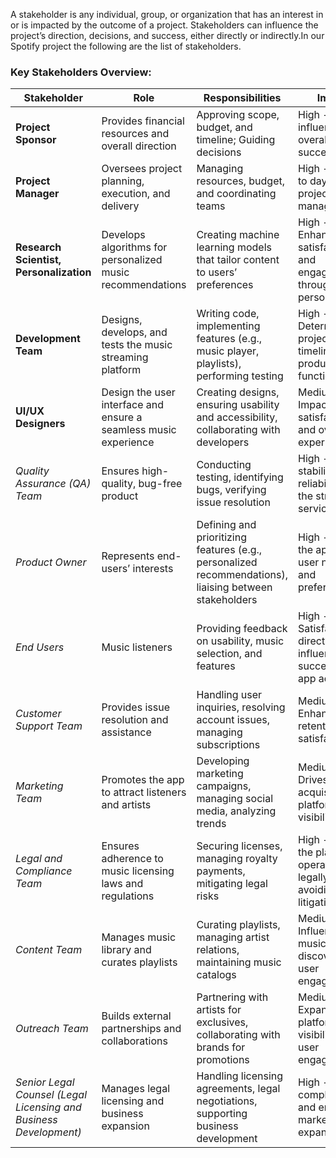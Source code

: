 
A stakeholder is any individual, group, or organization that has an interest in or is impacted by the outcome of a project. Stakeholders can influence the project’s direction, decisions, and success, either directly or indirectly.In our Spotify project the following are the list of stakeholders.


### Key Stakeholders Overview:

| **Stakeholder**               | **Role**                                              | **Responsibilities**                                             | **Impact**                                                    |
|-------------------------------|------------------------------------------------------|------------------------------------------------------------------|---------------------------------------------------------------|
| **Project Sponsor**            | Provides financial resources and overall direction   | Approving scope, budget, and timeline; Guiding decisions          | High - Directly influences overall project success             |
| **Project Manager**            | Oversees project planning, execution, and delivery   | Managing resources, budget, and coordinating teams                | High - Critical to day-to-day project management               |
| **Research Scientist, Personalization** | Develops algorithms for personalized music recommendations | Creating machine learning models that tailor content to users’ preferences | High - Enhances user satisfaction and engagement through personalization |
| **Development Team**           | Designs, develops, and tests the music streaming platform | Writing code, implementing features (e.g., music player, playlists), performing testing | High - Determines project timeline and product functionality   |
| **UI/UX Designers**            | Design the user interface and ensure a seamless music experience | Creating designs, ensuring usability and accessibility, collaborating with developers | Medium - Impacts user satisfaction and overall experience       |
| *Quality Assurance (QA) Team*| Ensures high-quality, bug-free product               | Conducting testing, identifying bugs, verifying issue resolution  | High - Ensures stability and reliability of the streaming service|
| *Product Owner*              | Represents end-users’ interests                      | Defining and prioritizing features (e.g., personalized recommendations), liaising between stakeholders | High - Ensures the app meets user needs and preferences         |
| *End Users*                  | Music listeners                                      | Providing feedback on usability, music selection, and features    | High - Satisfaction directly influences success and app adoption|
| *Customer Support Team*      | Provides issue resolution and assistance             | Handling user inquiries, resolving account issues, managing subscriptions | Medium - Enhances user retention and satisfaction              |
| *Marketing Team*             | Promotes the app to attract listeners and artists    | Developing marketing campaigns, managing social media, analyzing trends | Medium - Drives user acquisition and platform visibility        |
| *Legal and Compliance Team*  | Ensures adherence to music licensing laws and regulations | Securing licenses, managing royalty payments, mitigating legal risks | High - Ensures the platform operates legally, avoiding litigation|
| *Content Team*               | Manages music library and curates playlists          | Curating playlists, managing artist relations, maintaining music catalogs | Medium - Influences music discovery and user engagement         |
| *Outreach Team*              | Builds external partnerships and collaborations      | Partnering with artists for exclusives, collaborating with brands for promotions | Medium - Expands the platform's visibility and user engagement  |
| *Senior Legal Counsel (Legal Licensing and Business Development)* | Manages legal licensing and business expansion   | Handling licensing agreements, legal negotiations, supporting business development | High - Ensures compliance and enables market expansion         |
